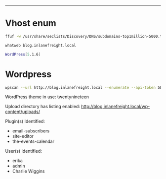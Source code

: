 ___

# Vhost enum

```bash
ffuf -w /usr/share/seclists/Discovery/DNS/subdomains-top1million-5000.txt:FUZZ -u 'http://inlanefreight.local' -H 'Host: FUZZ.inlanefreight.local' -fs 15189
```

```bash
whatweb blog.inlanefreight.local

WordPress[5.1.6]
```
# Wordpress

```bash
wpscan --url http://blog.inlanefreight.local --enumerate --api-token 5L1iakB9rnC4xBx5MHL1Tt42iwkbdFJsWDs3pd0ZjUY
```


WordPress theme in use: twentynineteen

Upload directory has listing enabled: http://blog.inlanefreight.local/wp-content/uploads/

Plugin(s) Identified:    
- email-subscribers
- site-editor
- the-events-calendar

User(s) Identified:  
- erika  
- admin  
- Charlie Wiggins
